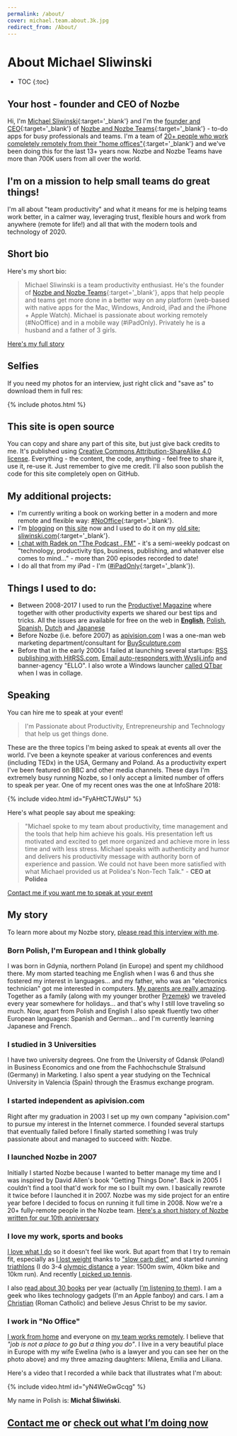 ```yaml
---
permalink: /about/
cover: michael.team.about.3k.jpg
redirect_from: /About/
---
```


# About Michael Sliwinski

* TOC
{:toc}

## Your host - founder and CEO of Nozbe

Hi, I'm [Michael Sliwinski](/){:target='_blank'} and I'm the [founder and CEO](https://michael.gratis/nozbemichael){:target='_blank'} of [Nozbe and Nozbe Teams](https://michael.gratis/nozbe){:target='_blank'} - to-do apps for busy professionals and teams. I'm <leading></leading> a team of [20+ people who work completely remotely from their "home offices"](https://nozbe.com/about?a=mike){:target='_blank'} and we've been doing this for the last 13+ years now. Nozbe and Nozbe Teams have more than 700K users from all over the world.

## I'm on a mission to help small teams do great things!

I'm all about "team productivity" and what it means for me is helping teams work better, in a calmer way, leveraging trust, flexible hours and work from anywhere (remote for life!) and all that with the modern tools and technology of 2020.

## Short bio

Here's my short bio:

> Michael Sliwinski is a team productivity enthusiast. He's the founder of [Nozbe and Nozbe Teams](https://michael.gratis/nozbe){:target='_blank'}, apps that help people and teams get more done in a better way on any platform (web-based with native apps for the Mac, Windows, Android, iPad and the iPhone + Apple Watch). Michael is passionate about working remotely (#NoOffice) and in a mobile way (#iPadOnly). Privately he is a husband and a father of 3 girls.

[Here's my full story](https://michael.team/about/#my-story)

## Selfies

If you need my photos for an interview, just right click and "save as" to download them in full res:

{% include photos.html %}

## This site is open source

You can copy and share any part of this site, but just give back credits to me. It's published using [Creative Commons Attribution-ShareAlike 4.0 license](/license). Everything - the content, the code, anything - feel free to share it, use it, re-use it. Just remember to give me credit. I'll also soon publish the code for this site completely open on GitHub.

## My additional projects:

* I'm currently writing a book on working better in a modern and more remote and flexible way: [#NoOffice](https://nooffice.org){:target='_blank'}.
* I'm [blogging](/blogging) on [this site](/archive/) now and I used to do it on my [old site: sliwinski.com](){:target='_blank'}.
* [I chat with Radek on "The Podcast . FM"](/podcast) - it's a semi-weekly podcast on "technology, productivity tips, business, publishing, and whatever else comes to mind..." - more than 200 episodes recorded to date!
* I do all that from my iPad - I'm ([#iPadOnly](https://iPadOnly.com){:target='_blank'}).

## Things I used to do:

* Between 2008-2017 I used to run the [Productive! Magazine](http://productivemag.com/issues) where together with other productivity experts we shared our best tips and tricks. All the issues are available for free on the web in **[English](http://productivemag.com)**, [Polish](http://productivemag.pl), [Spanish](http://productivemag.es), [Dutch](http://productivemag.nl) and [Japanese](http://productivemag.jp)
* Before Nozbe (i.e. before 2007) as [apivision.com](http://apivision.com) I was a one-man web marketing department/consultant for [BuySculpture.com](https://buysculpture.com)
* Before that in the early 2000s I failed at launching several startups: [RSS publishing with HitRSS.com](http://hitrss.com), [Email auto-responders with Wyslij.info](http://wyslij.info) and banner-agency "ELLO". I also wrote a Windows launcher [called QTbar](http://qtbar.com) when I was in collage.

## Speaking

You can hire me to speak at your event!

> I'm Passionate about Productivity, Entrepreneurship and Technology that help us get things done.

These are the three topics I'm being asked to speak at events all over the world. I've been a keynote speaker at various conferences and events (including TEDx) in the USA, Germany and Poland. As a productivity expert I've been featured on BBC and other media channels. These days I'm extremely busy running Nozbe, so I only accept a limited number of offers to speak per year. One of my recent ones was the one at InfoShare 2018:

{% include video.html id="FyAHtCTJWsU" %}

Here's what people say about me speaking:

> "Michael spoke to my team about productivity, time management and the tools that help him achieve his goals. His presentation left us motivated and excited to get more organized and achieve more in less time and with less stress. Michael speaks with authenticity and humor and delivers his productivity message with authority born of experience and passion. We could not have been more satisfied with what Michael provided us at Polidea's Non-Tech Talk." - **CEO at Polidea**

[Contact me if you want me to speak at your event](/contact)

## My story

To learn more about my Nozbe story, [please read this interview with me](/interview).

### Born Polish, I'm European and I think globally

I was born in Gdynia, northern Poland (in Europe) and spent my childhood there. My mom started teaching me English when I was 6 and thus she fostered my interest in languages... and my father, who was an "electronics technician" got me interested in computers. [My parents are really amazing](/parents). Together as a family (along with my younger brother [Przemek](http://smart-mod.pl)) we traveled every year somewhere for holidays... and that's why I still love traveling so much. Now, apart from Polish and English I also speak fluently two other European languages: Spanish and German... and I'm currently learning Japanese and French.

### I studied in 3 Universities

I have two university degrees. One from the University of Gdansk (Poland) in Business Economics and one from the Fachhochschule Stralsund (Germany) in Marketing. I also spent a year studying on the Technical University in Valencia (Spain) through the Erasmus exchange program.

### I started independent as apivision.com

Right after my graduation in 2003 I set up my own company "apivision.com" to pursue my interest in the Internet commerce. I founded several startups that eventually failed before I finally started something I was truly passionate about and managed to succeed with: Nozbe.

### I launched Nozbe in 2007

Initially I started Nozbe because I wanted to better manage my time and I was inspired by David Allen's book "Getting Things Done". Back in 2005 I couldn't find a tool that'd work for me so I built my own. I basically rewrote it twice before I launched it in 2007. Nozbe was my side project for an entire year before I decided to focus on running it full time in 2008. Now we're a 20+ fully-remote people in the Nozbe team. [Here's a short history of Nozbe written for our 10th anniversary](https://nozbe.com/blog/10-years/)

### I love my work, sports and books

[I love what I do](/5-loves/) so it doesn't feel like work. But apart from that I try to remain fit, especially as [I lost weight](/fitness2014/) thanks to ["slow carb diet"](/slow-carb-diet/) and started running [triathlons](/triathlon) (I do 3-4 [olympic distance](/triathlon-list/) a year: 1500m swim, 40km bike and 10km run). And recently [I picked up tennis](/tennis).

I also [read about 30 books](/reading) per year (actually [I’m listening to them](/reading-audiobooks-and-absorbing-content)). I am a geek who likes technology gadgets (I'm an Apple fanboy) and cars. I am a [Christian](/catholic) (Roman Catholic) and believe Jesus Christ to be my savior.

### I work in "No Office"

[I work from home](/office) and everyone on [my team works remotely](/teleworking). I believe that *"job is not a place to go but a thing you do"*. I live in a very beautiful place in Europe with my wife Ewelina (who is a lawyer and you can see her on the photo above) and my three amazing daughters: Milena, Emilia and Liliana.

Here's a video that I recorded a while back that illustrates what I'm about:

{% include video.html id="yN4WeGwGcqg" %}

My name in Polish is: **Michał Śliwiński**.

## [Contact me](/contact) or [check out what I’m doing now](/now)
